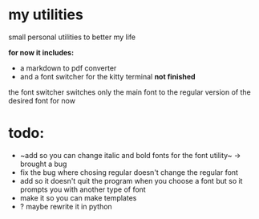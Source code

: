 # my utilities

small personal utilities to better my life

**for now it includes:**
- a markdown to pdf converter
- and a font switcher for the kitty terminal **not finished**

the font switcher switches only the main font to the regular version of the desired font for now

# todo:
- ~add so you can change italic and bold fonts for the font utility~ -> brought a bug
- fix the bug where chosing regular doesn't change the regular font
- add so it doesn't quit the program when you choose a font but so it prompts you with another type of font
- make it so you can make templates
- ? maybe rewrite it in python
